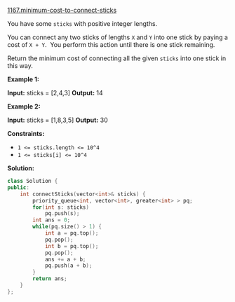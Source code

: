 [1167.minimum-cost-to-connect-sticks](https://leetcode.com/problems/minimum-cost-to-connect-sticks/)  

You have some `sticks` with positive integer lengths.

You can connect any two sticks of lengths `X` and `Y` into one stick by paying a cost of `X + Y`.  You perform this action until there is one stick remaining.

Return the minimum cost of connecting all the given `sticks` into one stick in this way.

**Example 1:**

**Input:** sticks = \[2,4,3\]
**Output:** 14

**Example 2:**

**Input:** sticks = \[1,8,3,5\]
**Output:** 30

**Constraints:**

*   `1 <= sticks.length <= 10^4`
*   `1 <= sticks[i] <= 10^4`  



**Solution:**  

```cpp
class Solution {
public:
    int connectSticks(vector<int>& sticks) {
        priority_queue<int, vector<int>, greater<int> > pq;
        for(int s: sticks)
            pq.push(s);
        int ans = 0;
        while(pq.size() > 1) {
            int a = pq.top();
            pq.pop();
            int b = pq.top();
            pq.pop();
            ans += a + b;
            pq.push(a + b);
        }
        return ans;
    }
};

```
      